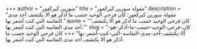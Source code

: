 +++
author = "سورين كيركغور"
title = "مقولة سورين كيركغور"
description = "مقولة سورين كيركغور: كان فرحي الوحيد حسب ما أذكر هو ألا يكتشف أحد مدى التعاسة التي كنت أشعر بها."
quote = '''كان فرحي الوحيد حسب ما أذكر هو ألا يكتشف أحد مدى التعاسة التي كنت أشعر بها.''' 
slug = "كان-فرحي-الوحيد-حسب-ما-أذكر-هو-ألا-يكتشف-أحد-مدى-التعاسة-التي-كنت-أشعر-بها"
+++
كان فرحي الوحيد حسب ما أذكر هو ألا يكتشف أحد مدى التعاسة التي كنت أشعر بها.
